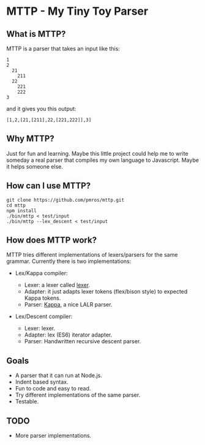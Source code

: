 # MTTP - My Tiny Toy Parser

## What is MTTP?
MTTP is a parser that takes an input like this:
```
1
2
  21
    211
  22
    221
    222
3
```
and it gives you this output:
```
[1,2,[21,[211],22,[221,222]],3]
```

## Why MTTP?
Just for fun and learning. Maybe this little project could help me to write someday a real parser that compiles my own language to Javascript. Maybe it helps someone else.

## How can I use MTTP?
```
git clone https://github.com/pmros/mttp.git
cd mttp
npm install
./bin/mttp < test/input
./bin/mttp --lex_descent < test/input
```

## How does MTTP work?
MTTP tries different implementations of lexers/parsers for the same grammar. Currently there is two implementations:

* Lex/Kappa compiler:
  - Lexer: a lexer called [lexer](https://github.com/aaditmshah/lexer).
  - Adapter: it just adapts lexer tokens (flex/bison style) to expected Kappa tokens.
  - Parser: [Kappa](https://github.com/Mictian/kappa), a nice LALR parser.

* Lex/Descent compiler:
  - Lexer: lexer.
  - Adapter: lex (ES6) iterator adapter.
  - Parser: Handwritten recursive descent parser.

## Goals
- A parser that it can run at Node.js.
- Indent based syntax.
- Fun to code and easy to read.
- Try different implementations of the same parser.
- Testable.

## TODO
- More parser implementations.
